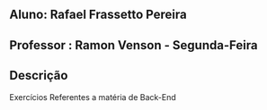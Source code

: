 ## Aluno: Rafael Frassetto Pereira

## Professor : Ramon Venson - Segunda-Feira

## Descrição 

Exercícios Referentes a matéria de Back-End

